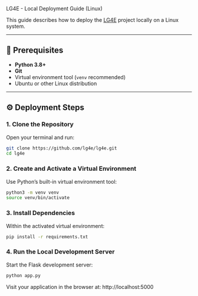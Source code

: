 LG4E - Local Deployment Guide (Linux)

This guide describes how to deploy the [LG4E](https://github.com/lg4e/lg4e.git) project locally on a Linux system.

---

## 🚩 Prerequisites

- **Python 3.8+**
- **Git**
- Virtual environment tool (`venv` recommended)
- Ubuntu or other Linux distribution

---

## ⚙️ Deployment Steps

### 1. Clone the Repository

Open your terminal and run:

```bash
git clone https://github.com/lg4e/lg4e.git
cd lg4e
```

### 2. Create and Activate a Virtual Environment

Use Python’s built-in virtual environment tool:

```bash
python3 -m venv venv
source venv/bin/activate
```

### 3. Install Dependencies

Within the activated virtual environment:
```bash
pip install -r requirements.txt
```

### 4. Run the Local Development Server

Start the Flask development server:
```bash
python app.py
```

Visit your application in the browser at:
http://localhost:5000
